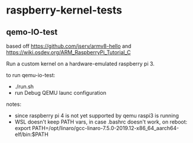 # raspberry-kernel-tests

## qemo-IO-test

based off https://github.com/jserv/armv8-hello and https://wiki.osdev.org/ARM_RaspberryPi_Tutorial_C

Run a custom kernel on a hardware-emulated raspberry pi 3.

to run qemu-io-test:
- ./run.sh
- run Debug QEMU launc configuration

notes:
- since raspberry pi 4 is not yet supported by qemu raspi3 is running
- WSL doesn't keep PATH vars, in case .bashrc doesn't work, on reboot: export PATH=/opt/linaro/gcc-linaro-7.5.0-2019.12-x86_64_aarch64-elf/bin:$PATH
